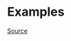 


# Examples


[Source](http://www.rubydoc.info/gems/rubocop/RuboCop/Cop/Layout/CommentIndentation)